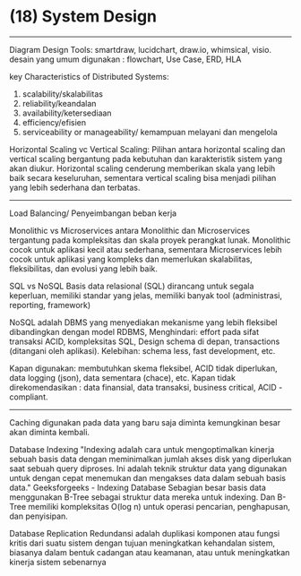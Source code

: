 # (18) System Design

*******************
Diagram Design Tools: smartdraw, lucidchart, draw.io, whimsical, visio.
desain yang umum digunakan : flowchart, Use Case, ERD, HLA

key Characteristics of Distributed Systems:
1. scalability/skalabilitas
2. reliability/keandalan
3. availability/ketersediaan
4. efficiency/efisien
5. serviceability or manageability/ kemampuan melayani dan mengelola

Horizontal Scaling vc Vertical Scaling:
Pilihan antara horizontal scaling dan vertical scaling bergantung pada kebutuhan dan karakteristik sistem yang akan diukur. Horizontal scaling cenderung memberikan skala yang lebih baik secara keseluruhan, sementara vertical scaling bisa menjadi pilihan yang lebih sederhana dan terbatas.
*******************
Load Balancing/ Penyeimbangan beban kerja

Monolithic vs Microservices
antara Monolithic dan Microservices tergantung pada kompleksitas dan skala proyek perangkat lunak. Monolithic cocok untuk aplikasi kecil atau sederhana, sementara Microservices lebih cocok untuk aplikasi yang kompleks dan memerlukan skalabilitas, fleksibilitas, dan evolusi yang lebih baik.

SQL vs NoSQL
Basis data relasional (SQL) dirancang untuk segala keperluan, memiliki standar yang jelas, memiliki banyak tool (administrasi, reporting, framework)

NoSQL adalah DBMS yang menyediakan mekanisme yang lebih fleksibel dibandingkan dengan model RDBMS, Menghindari: effort pada sifat transaksi ACID, kompleksitas SQL, Design schema di depan, transactions (ditangani oleh aplikasi). Kelebihan: schema less, fast development, etc.

Kapan digunakan: membutuhkan skema fleksibel, ACID tidak diperlukan, data logging (json), data sementara (chace), etc. Kapan tidak direkomendasikan : data finansial, data transaksi, business critical, ACID - compliant.


*******************
Caching digunakan pada data yang baru saja diminta kemungkinan besar akan diminta kembali. 

Database Indexing
"Indexing adalah cara untuk mengoptimalkan kinerja sebuah basis data dengan meminimalkan jumlah akses disk yang diperlukan saat sebuah query diproses. Ini adalah teknik struktur data yang digunakan untuk dengan cepat menemukan dan mengakses data dalam sebuah basis data."
Geeksforgeeks - Indexing Database
Sebagian besar basis data menggunakan B-Tree sebagai struktur data mereka untuk indexing. Dan B-Tree memiliki kompleksitas O(log n) untuk operasi pencarian, penghapusan, dan penyisipan.

Database Replication
Redundansi adalah duplikasi komponen atau fungsi kritis dari suatu sistem dengan tujuan meningkatkan kehandalan sistem, biasanya dalam bentuk cadangan atau keamanan, atau untuk meningkatkan kinerja sistem sebenarnya
